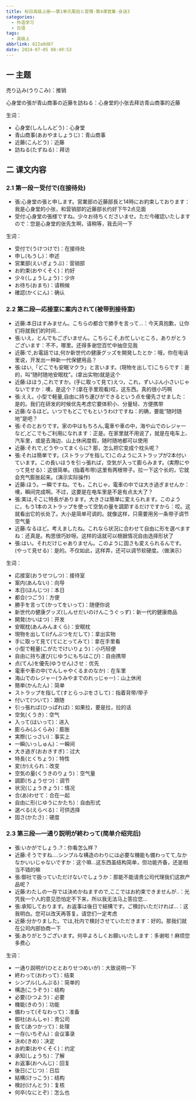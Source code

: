```yaml
---
title: 标日高级上册——第1单元風俗と習慣-第4课営業-会话3
categories:
  - 外语学习
  - 日语
tags:
  - 高级上
abbrlink: 822a0d87
date: 2024-07-05 08:49:53
---
```

## 一 主题

売り込み(うりこみ)：推销

心身堂の張が青山商事の近藤を訪ねる：心身堂的小张去拜访青山商事的近藤

<!--more-->

生词：

* 心身堂(しんしんどう)：心身堂
* 青山商事(あおやましょうじ)：青山商事
* 近藤(こんどう)：近藤
* 訪ねる(たずねる)：拜访

## 二  课文内容

### 2.1 第一段ー受付で(在接待处)

* 張:心身堂の張と申します。営業部の近藤部長と14時にお約束しております：我是心身堂的小张，和营销部的近藤部长约好下午2点见面
* 受付:心身堂の張様ですね。少々お待ちくださいませ。ただ今確認いたしますので：您是心身堂的张先生啊，请稍等，我去问一下

生词：

* 受付で(うけつけで)：在接待处
* 申し(もうし)：申述
* 営業部(えいぎょうぶ)：营销部
* お約束(おやくそく)：约好
* 少々(しょうしょう)：少许
* お待ち(おまち)：请稍候
* 確認(かくにん)：确认

### 2.2 第二段—応接室に案内されて(被带到接待室)

* 近藤:本日はすみません。こちらの都合で勝手を言って...：今天真抱歉，让你们将就我们的时间...
* 張:いえ，とんでもございません。こちらこそ,お忙しいところ，ありがとうございます：不不，哪里。还得多谢您百忙中抽空见我
* 近藤:で,お電話では,何か新世代の健康グッズを開発したとか：哦，你在电话里说，开发出一种新一代保健用品？
* 張:はい,「どこでも安眠マクラ」と言います。(現物を出して)こちらです：是的，叫“随时随地安眠枕”。(拿出实物)就是这个
* 近藤:ほほう,これですか。(手に取って見て)えつ，これ，ずいぶん小さいじゃないですか：噢，是这个？(拿在手里观看)哎，这东西。真的很小巧啊
* 張:ええ。小型で軽量,自由に持ち運びができるという点を優先させました：是的。我们在研发的时候优先考虑它要体积小、分量轻、方便携带
* 近藤:なるほど。いつでもどこでもというわけですね：的确，要能“随时随地”是吧？
* 張:そのとおりです。家の中はもちろん,電車や車の中，海や山でのレジャ一など,どこでもご利用になれます：正是。在家里就不用说了，就是在电车上、汽车里，或是去海边、山上休闲度假，随时随地都可以使用
* 近藤:それで,どうやってまくらに? 那，怎么把它变成个枕头呢？
* 張:それは簡単です。(ストラップを指して)このようにストラップが2本付いています。この長いほうを引っ張れば，空気が入って膨らみます。(実際にやって見せる)：这很简单。(指着布带)这里有两根带子。拉一下这个长的，它就会充气膨胀起来。(演示实际操作)
* 近藤:ほう。一瞬ですね。でも，これじゃ，電車の中では大き過ぎませんか：噢，瞬间完成啊。不过，这要是在电车里是不是有点太大了？
* 張:実は,そこに特長があります。大きさは簡単に変えられます。このように，もう1本のストラップを使って空気の量を調節するだけですから：哎。这就看出它的长处了。大小是简单可调的。就像这样，只需要用另一条带子调节空气量
* 近藤:なるほど。考えましたね。これなら状況に合わせて自由に形を選べますね：还真是。构思很巧妙呀。这样的话就可以根据情况自由选择形状了
* 張:はい。それだけじゃありません。このように固さも変えられるんです。(やって見せる)：是的。不仅如此，这样弄，还可以调节软硬度。（做演示）

生词：

* 応接室(おうせつしつ)：接待室
* 案内(あんない)：向导
* 本日(ほんじつ)：本日
* 都合(つごう)：方便
* 勝手を言って(かってをいって)：随便你说
* 新世代の健康グッズ(しんせだいのけんこうぐっず)：新一代的健康商品
* 開発(かいはつ)：开发
* 安眠枕(あんみんまくら)：安眠枕
* 現物を出して(げんぶつをだして)：拿出实物
* 手に取って見て(てにとってみて)：拿在手里看
* 小型で軽量(こがたでけいりょう)：小巧轻便
* 自由に持ち運び(じゆうにもちはこび)：自由携带
* 点(てん)を優先(ゆうせん)させ：优先
* 電車や車の中(でんしゃやくるまのなか)：在车里
* 海山でのレジャー(うみやまでのれっじゃー)：山上休闲
* 簡単(かんたん)：简单
* ストラップを指して(すとらっぷをさして)：指着背带/带子
* 付いて(ついて)：跟随
* 引っ張れば(ひっぱれば)：如果拉，要是拉，拉的话
* 空気(くうき)：空气
* 入って(はいって)：进入
* 膨らみ(ふくらみ)：膨胀
* 実際(じっさい)：事实上
* 一瞬(いっしゅん)：一瞬间
* 大き過ぎ(おおきすぎ)：过大
* 特長(とくちょう)：特性
* 変(か)えられ：改变
* 空気の量(くうきのりょう)：空气量
* 調節(ちょうせつ)：调节
* 状況(じょうきょう)：情况
* 合(あ)わせて：合在一起
* 自由に形(じゆうにかたち)：自由形式
* 選べる(えらべる)：可供选择
* 固さ(かたさ)：硬度

### 2.3 第三段—一通り説明が終わって(简单介绍完后)

* 張:いかがでしょう..?：你看怎么样？
* 近藤:そうですね....シンプルな構造のわりには必要な機能も備わってて,なかなかいいじゃないですか：这个嘛...这东西虽结构简单，但功能齐备，还是相当不错的嘛
* 張:御社で扱っていただけないでしょうか：那能不能请贵公司代理我们这款产品呢？
* 近藤:わたしの一存では決めかねますので,ここではお約束できませんが..：光凭我一个人的意见恐怕定不下来，所以我无法马上答应您...
* 張:承知しております。お返事は後日で結構です。ご検討いただければ...：这我明白。您可以改天再答复。请您们一定考虑
* 近藤:分かりました。では,社内で検討させていただきます：好的。那我们就在公司内部协商一下
* 張:ありがとうございます。何卒よろしくお願いいたします：多谢啦！麻烦您多费心

生词：

* 一通り説明が(ひととおりせつめいが)：大致说明一下
* 終わって(おわって)：结束
* シンプル(しんぷる)：简单的
* 構造(こうぞう)：结构
* 必要(ひつよう)：必要
* 機能(きのう)：功能
* 備わって(そなわって)：准备
* 御社(おんしゃ)：贵公司
* 扱て(あつかって)：处理
* 一存(いちぞん)：会议事录
* 決め(きめ)：决定
* お約束(おやくそく)：约定
* 承知(しょうち)：了解
* お返事(おへんじ)：回复
* 後日(ごじつ)：日后
* 結構(けっこう)：结构
* 検討(けんとう)：复核
* 何卒(なにとぞ)：怎么也